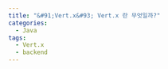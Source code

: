 ```yaml
---
title: "&#91;Vert.x&#93; Vert.x 란 무엇일까?"
categories:
  - Java
tags:
  - Vert.x
  - backend
---
```


